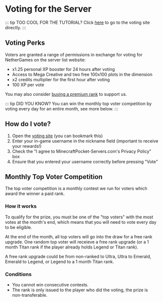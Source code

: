 # Voting for the Server

::: tip TOO COOL FOR THE TUTORIAL?
Click [here](https://minecraftpocket-servers.com/server/36864/vote) to go to the voting site directly.
:::

## Voting Perks

Voters are granted a range of permissions in exchange for voting for NetherGames on the server list website:

* x1.25 personal XP booster for 24 hours after voting
* Access to Mega Creative and two free 100x100 plots in the dimension
* x2 credits multiplier for the first hour after voting
* 100 XP per vote

You may also consider [buying a premium rank](https://support.nethergames.org/buying-a-premium-rank.html) to support us.

::: tip DID YOU KNOW?
You can win the monthly top voter competition by voting every day for an entire month, see more below.
:::

## How do I vote?

1. Open the [voting site](https://minecraftpocket-servers.com/server/36864/vote) (you can bookmark this)
2. Enter your in-game username in the nickname field (important to receive your rewards!)
3. Check the "I agree to MinecraftPocket-Servers.com's Privacy Policy" box
4. Ensure that you entered your username correctly before pressing "Vote"

## Monthly Top Voter Competition

The top voter competition is a monthly contest we run for voters which award the winner a paid rank.

### How it works

To qualify for the prize, you must be one of the "top voters" with the most votes at the month's end, which means that you will need to vote every day to be eligible.

At the end of the month, all top voters will go into the draw for a free rank upgrade. One random top voter will receieve a free rank upgrade (or a 1 month Titan rank if the player already holds Legend or Titan rank).

A free rank upgrade could be from non-ranked to Ultra, Ultra to Emerald, Emerald to Legend, or Legend to a 1 month Titan rank.

### Conditions

* You cannot win consecutive contests.
* The rank is only issued to the player who did the voting, the prize is non-transferable.
